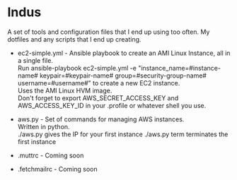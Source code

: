 Indus
=====

A set of tools and configuration files that I end up using too often. My dotfiles and any scripts that I end up creating.

* ec2-simple.yml - Ansible playbook to create an AMI Linux Instance, all in a single file.  
  Run ansible-playbook ec2-simple.yml -e "instance_name=#instance-name# keypair=#keypair-name# group=#security-group-name# username=#username#" to create a new EC2 instance.  
  Uses the AMI Linux HVM image.  
  Don't forget to export AWS_SECRET_ACCESS_KEY and AWS_ACCESS_KEY_ID in your .profile or whatever shell you use.

* aws.py - Set of commands for managing AWS instances.  
  Written in python.  
  ./aws.py gives the IP for your first instance
  ./aws.py term terminates the first instance

* .muttrc - Coming soon
* .fetchmailrc - Coming soon
